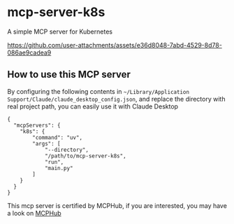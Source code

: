 # mcp-server-k8s
A simple MCP server for Kubernetes


https://github.com/user-attachments/assets/e36d8048-7abd-4529-8d78-086ae9cadea9




## How to use this MCP server
By configuring the following contents in `~/Library/Application Support/Claude/claude_desktop_config.json`, and replace the directory with real project path, you can easily use it with Claude Desktop
```
{
  "mcpServers": {
    "k8s": {
        "command": "uv",
        "args": [
            "--directory",
            "/path/to/mcp-server-k8s",
            "run",
            "main.py"
        ]
    }
  }
}
```

This mcp server is certified by MCPHub, if you are interested, you may have a look on [MCPHub](https://mcphub.com/mcp-servers/chris-sun-star/mcp-server-k8s)
